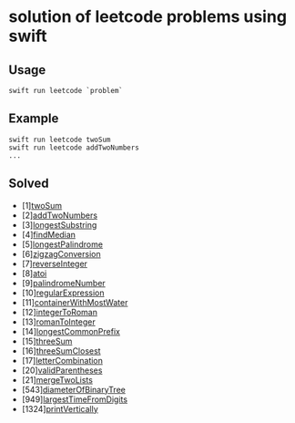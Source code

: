 # solution of leetcode problems using swift 

## Usage
    swift run leetcode `problem`

## Example
    swift run leetcode twoSum
    swift run leetcode addTwoNumbers
    ...

## Solved
- [1][twoSum](https://leetcode.com/problems/two-sum/description/)
- [2][addTwoNumbers](https://leetcode.com/problems/add-two-numbers/description/)
- [3][longestSubstring](https://leetcode.com/problems/longest-substring-without-repeating-characters/description/)  
- [4][findMedian](https://leetcode.com/problems/median-of-two-sorted-arrays/description/)
- [5][longestPalindrome](https://leetcode.com/problems/longest-palindromic-substring/description/)
- [6][zigzagConversion](https://leetcode.com/problems/zigzag-conversion/description/)
- [7][reverseInteger](https://leetcode.com/problems/reverse-integer/description/)
- [8][atoi](https://leetcode.com/problems/string-to-integer-atoi/description/)
- [9][palindromeNumber](https://leetcode.com/problems/palindrome-number/description/)
- [10][regularExpression](https://leetcode.com/problems/regular-expression-matching/description/)
- [11][containerWithMostWater](https://leetcode.com/problems/container-with-most-water/description/)
- [12][integerToRoman](https://leetcode.com/problems/integer-to-roman/description/)
- [13][romanToInteger](https://leetcode.com/problems/roman-to-integer/description/)
- [14][longestCommonPrefix](https://leetcode.com/problems/longest-common-prefix/description/)
- [15][threeSum](https://leetcode.com/problems/3sum/description/)
- [16][threeSumClosest](https://leetcode.com/problems/3sum-closest/)
- [17][letterCombination](https://leetcode.com/problems/letter-combinations-of-a-phone-number/description/)
- [20][validParentheses](https://leetcode.com/problems/valid-parentheses/description/)
- [21][mergeTwoLists](https://leetcode.com/problems/merge-two-sorted-lists/)
- [543][diameterOfBinaryTree](https://leetcode.com/problems/diameter-of-binary-tree/)
- [949][largestTimeFromDigits](https://leetcode.com/problems/largest-time-for-given-digits/)
- [1324][printVertically](https://leetcode.com/problems/print-words-vertically/)